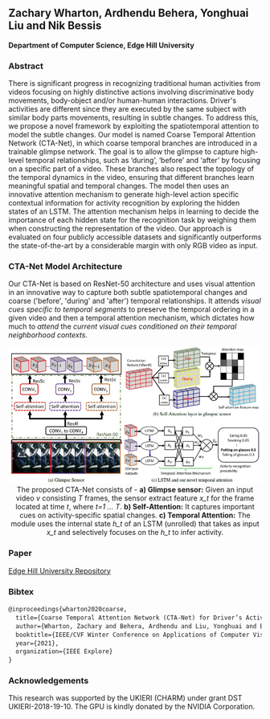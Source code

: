 ## Zachary Wharton, Ardhendu Behera, Yonghuai Liu and Nik Bessis 
**Department of Computer Science, Edge Hill University**


### Abstract

There is significant progress in recognizing traditional human activities from videos focusing on highly distinctive actions involving discriminative body movements, body-object and/or human-human interactions. Driver's activities are different since they are executed by the same subject with similar body parts movements, resulting in subtle changes. To address this, we propose a novel framework by exploiting the spatiotemporal attention to model the subtle changes. Our model is named Coarse Temporal Attention Network (CTA-Net), in which coarse temporal branches are introduced in a trainable glimpse network. The goal is to allow the glimpse to capture high-level temporal relationships, such as ‘during’, ‘before’ and ‘after’ by focusing on a specific part of a video. These branches also respect the topology of the temporal dynamics in the video, ensuring that different branches learn meaningful spatial and temporal changes. The model then uses an innovative attention mechanism to generate high-level action specific contextual information for activity recognition by exploring the hidden states of an LSTM. The attention mechanism helps in learning to decide the importance of each hidden state for the recognition task by weighing them when constructing the representation of the video. Our approach is evaluated on four publicly accessible datasets and significantly outperforms the state-of-the-art by a considerable margin with only RGB video as input.

### CTA-Net Model Architecture
Our CTA-Net is based on ResNet-50 architecture and uses visual attention in an innovative way to capture both subtle spatiotemporal changes and coarse ('before', 'during' and 'after') temporal relationships. It attends <i>visual cues specific to  temporal segments</i> to preserve the temporal ordering in a given video and then a temporal attention mechanism, which dictates how much to <i>attend</i> the <i>current visual cues conditioned on their temporal neighborhood contexts</i>.

<p align="center" width="100%">
    <img src="./full_image.jpg"><br>
    The proposed CTA-Net consists of - <b>a) Glimpse sensor:</b> Given an input video <i>v</i> consisting <i>T</i> frames, the sensor extract feature <i>x_t</i> for the frame located at time <i>t</i>, where <i>t=1 ... T</i>. <b>b) Self-Attention:</b> It captures important cues on activity-specific spatial changes. <b>c) Temporal Attention:</b> The module uses the internal state <i>h_t</i> of an LSTM (unrolled) that takes as input <i>x_t</i> and selectively focuses on the <i>h_t</i> to infer activity.
</p>

### Paper
[Edge Hill University Repository](https://research.edgehill.ac.uk/ws/portalfiles/portal/36372226/WACV_21_CameraReady.pdf)

### Bibtex
```markdown
@inproceedings{wharton2020coarse,
  title={Coarse Temporal Attention Network (CTA-Net) for Driver’s Activity Recognition},
  author={Wharton, Zachary and Behera, Ardhendu and Liu, Yonghuai and Bessis, Nik},
  booktitle={IEEE/CVF Winter Conference on Applications of Computer Vision (WACV)},
  year={2021},
  organization={IEEE Explore}
}
```

### Acknowledgements

This research was supported by the UKIERI (CHARM) under grant DST UKIERI-2018-19-10. The GPU is kindly donated by the NVIDIA Corporation.

